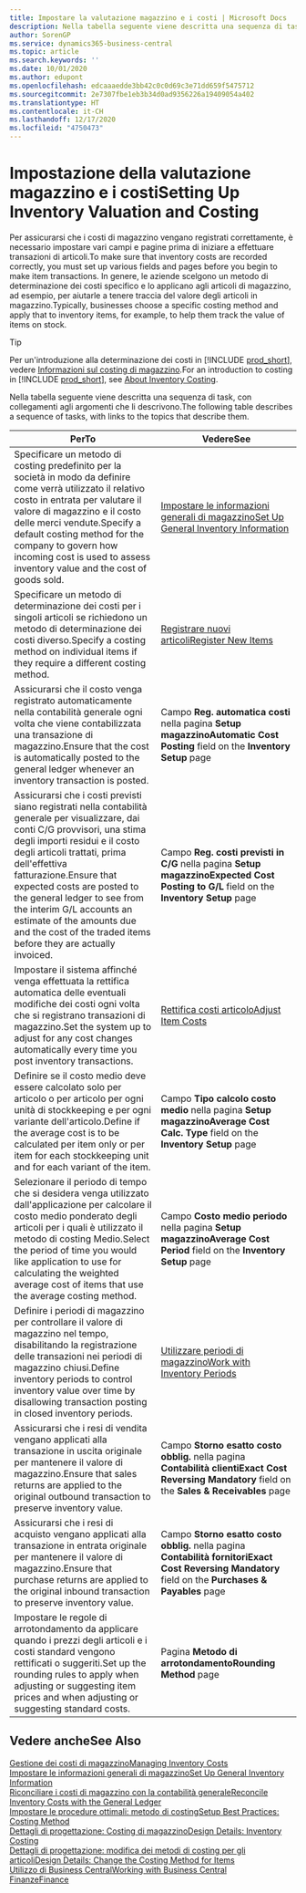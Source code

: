 ```yaml
---
title: Impostare la valutazione magazzino e i costi | Microsoft Docs
description: Nella tabella seguente viene descritta una sequenza di task, con collegamenti agli argomenti che li descrivono.
author: SorenGP
ms.service: dynamics365-business-central
ms.topic: article
ms.search.keywords: ''
ms.date: 10/01/2020
ms.author: edupont
ms.openlocfilehash: edcaaaedde3bb42c0c0d69c3e71dd659f5475712
ms.sourcegitcommit: 2e7307fbe1eb3b34d0ad9356226a19409054a402
ms.translationtype: HT
ms.contentlocale: it-CH
ms.lasthandoff: 12/17/2020
ms.locfileid: "4750473"
---
```

# <a name="setting-up-inventory-valuation-and-costing"></a><span data-ttu-id="1ac0a-103">Impostazione della valutazione magazzino e i costi</span><span class="sxs-lookup"><span data-stu-id="1ac0a-103">Setting Up Inventory Valuation and Costing</span></span>

<span data-ttu-id="1ac0a-104">Per assicurarsi che i costi di magazzino vengano registrati correttamente, è necessario impostare vari campi e pagine prima di iniziare a effettuare transazioni di articoli.</span><span class="sxs-lookup"><span data-stu-id="1ac0a-104">To make sure that inventory costs are recorded correctly, you must set up various fields and pages before you begin to make item transactions.</span></span> <span data-ttu-id="1ac0a-105">In genere, le aziende scelgono un metodo di determinazione dei costi specifico e lo applicano agli articoli di magazzino, ad esempio, per aiutarle a tenere traccia del valore degli articoli in magazzino.</span><span class="sxs-lookup"><span data-stu-id="1ac0a-105">Typically, businesses choose a specific costing method and apply that to inventory items, for example, to help them track the value of items on stock.</span></span>  

> [!TIP]
> <span data-ttu-id="1ac0a-106">Per un'introduzione alla determinazione dei costi in [!INCLUDE [prod_short](includes/prod_short.md)], vedere [Informazioni sul costing di magazzino](finance-learn-about-costing.md).</span><span class="sxs-lookup"><span data-stu-id="1ac0a-106">For an introduction to costing in [!INCLUDE [prod_short](includes/prod_short.md)], see [About Inventory Costing](finance-learn-about-costing.md).</span></span>

<span data-ttu-id="1ac0a-107">Nella tabella seguente viene descritta una sequenza di task, con collegamenti agli argomenti che li descrivono.</span><span class="sxs-lookup"><span data-stu-id="1ac0a-107">The following table describes a sequence of tasks, with links to the topics that describe them.</span></span>

|<span data-ttu-id="1ac0a-108">**Per**</span><span class="sxs-lookup"><span data-stu-id="1ac0a-108">**To**</span></span>|<span data-ttu-id="1ac0a-109">**Vedere**</span><span class="sxs-lookup"><span data-stu-id="1ac0a-109">**See**</span></span>|  
|------------|-------------|
|<span data-ttu-id="1ac0a-110">Specificare un metodo di costing predefinito per la società in modo da definire come verrà utilizzato il relativo costo in entrata per valutare il valore di magazzino e il costo delle merci vendute.</span><span class="sxs-lookup"><span data-stu-id="1ac0a-110">Specify a default costing method for the company to govern how incoming cost is used to assess inventory value and the cost of goods sold.</span></span>|[<span data-ttu-id="1ac0a-111">Impostare le informazioni generali di magazzino</span><span class="sxs-lookup"><span data-stu-id="1ac0a-111">Set Up General Inventory Information</span></span>](inventory-how-setup-general.md)|  
|<span data-ttu-id="1ac0a-112">Specificare un metodo di determinazione dei costi per i singoli articoli se richiedono un metodo di determinazione dei costi diverso.</span><span class="sxs-lookup"><span data-stu-id="1ac0a-112">Specify a costing method on individual items if they require a different costing method.</span></span>|[<span data-ttu-id="1ac0a-113">Registrare nuovi articoli</span><span class="sxs-lookup"><span data-stu-id="1ac0a-113">Register New Items</span></span>](inventory-how-register-new-items.md)|  
|<span data-ttu-id="1ac0a-114">Assicurarsi che il costo venga registrato automaticamente nella contabilità generale ogni volta che viene contabilizzata una transazione di magazzino.</span><span class="sxs-lookup"><span data-stu-id="1ac0a-114">Ensure that the cost is automatically posted to the general ledger whenever an inventory transaction is posted.</span></span>|<span data-ttu-id="1ac0a-115">Campo **Reg. automatica costi** nella pagina **Setup magazzino**</span><span class="sxs-lookup"><span data-stu-id="1ac0a-115">**Automatic Cost Posting** field on the **Inventory Setup** page</span></span>|  
|<span data-ttu-id="1ac0a-116">Assicurarsi che i costi previsti siano registrati nella contabilità generale per visualizzare, dai conti C/G provvisori, una stima degli importi residui e il costo degli articoli trattati, prima dell'effettiva fatturazione.</span><span class="sxs-lookup"><span data-stu-id="1ac0a-116">Ensure that expected costs are posted to the general ledger to see from the interim G/L accounts an estimate of the amounts due and the cost of the traded items before they are actually invoiced.</span></span>|<span data-ttu-id="1ac0a-117">Campo **Reg. costi previsti in C/G** nella pagina **Setup magazzino**</span><span class="sxs-lookup"><span data-stu-id="1ac0a-117">**Expected Cost Posting to G/L** field on the **Inventory Setup** page</span></span>|  
|<span data-ttu-id="1ac0a-118">Impostare il sistema affinché venga effettuata la rettifica automatica delle eventuali modifiche dei costi ogni volta che si registrano transazioni di magazzino.</span><span class="sxs-lookup"><span data-stu-id="1ac0a-118">Set the system up to adjust for any cost changes automatically every time you post inventory transactions.</span></span>|[<span data-ttu-id="1ac0a-119">Rettifica costi articolo</span><span class="sxs-lookup"><span data-stu-id="1ac0a-119">Adjust Item Costs</span></span>](inventory-how-adjust-item-costs.md)|  
|<span data-ttu-id="1ac0a-120">Definire se il costo medio deve essere calcolato solo per articolo o per articolo per ogni unità di stockkeeping e per ogni variante dell'articolo.</span><span class="sxs-lookup"><span data-stu-id="1ac0a-120">Define if the average cost is to be calculated per item only or per item for each stockkeeping unit and for each variant of the item.</span></span>|<span data-ttu-id="1ac0a-121">Campo **Tipo calcolo costo medio** nella pagina **Setup magazzino**</span><span class="sxs-lookup"><span data-stu-id="1ac0a-121">**Average Cost Calc. Type** field on the **Inventory Setup** page</span></span>|  
|<span data-ttu-id="1ac0a-122">Selezionare il periodo di tempo che si desidera venga utilizzato dall'applicazione per calcolare il costo medio ponderato degli articoli per i quali è utilizzato il metodo di costing Medio.</span><span class="sxs-lookup"><span data-stu-id="1ac0a-122">Select the period of time you would like application to use for calculating the weighted average cost of items that use the average costing method.</span></span>|<span data-ttu-id="1ac0a-123">Campo **Costo medio periodo** nella pagina **Setup magazzino**</span><span class="sxs-lookup"><span data-stu-id="1ac0a-123">**Average Cost Period** field on the **Inventory Setup** page</span></span>|  
|<span data-ttu-id="1ac0a-124">Definire i periodi di magazzino per controllare il valore di magazzino nel tempo, disabilitando la registrazione delle transazioni nei periodi di magazzino chiusi.</span><span class="sxs-lookup"><span data-stu-id="1ac0a-124">Define inventory periods to control inventory value over time by disallowing transaction posting in closed inventory periods.</span></span>|[<span data-ttu-id="1ac0a-125">Utilizzare periodi di magazzino</span><span class="sxs-lookup"><span data-stu-id="1ac0a-125">Work with Inventory Periods</span></span>](finance-how-to-work-with-inventory-periods.md)|  
|<span data-ttu-id="1ac0a-126">Assicurarsi che i resi di vendita vengano applicati alla transazione in uscita originale per mantenere il valore di magazzino.</span><span class="sxs-lookup"><span data-stu-id="1ac0a-126">Ensure that sales returns are applied to the original outbound transaction to preserve inventory value.</span></span>|<span data-ttu-id="1ac0a-127">Campo **Storno esatto costo obblig.** nella pagina **Contabilità clienti**</span><span class="sxs-lookup"><span data-stu-id="1ac0a-127">**Exact Cost Reversing Mandatory** field on the **Sales & Receivables** page</span></span>|  
|<span data-ttu-id="1ac0a-128">Assicurarsi che i resi di acquisto vengano applicati alla transazione in entrata originale per mantenere il valore di magazzino.</span><span class="sxs-lookup"><span data-stu-id="1ac0a-128">Ensure that purchase returns are applied to the original inbound transaction to preserve inventory value.</span></span>|<span data-ttu-id="1ac0a-129">Campo **Storno esatto costo obblig.** nella pagina **Contabilità fornitori**</span><span class="sxs-lookup"><span data-stu-id="1ac0a-129">**Exact Cost Reversing Mandatory** field on the **Purchases & Payables** page</span></span>|
|<span data-ttu-id="1ac0a-130">Impostare le regole di arrotondamento da applicare quando i prezzi degli articoli e i costi standard vengono rettificati o suggeriti.</span><span class="sxs-lookup"><span data-stu-id="1ac0a-130">Set up the rounding rules to apply when adjusting or suggesting item prices and when adjusting or suggesting standard costs.</span></span>|<span data-ttu-id="1ac0a-131">Pagina **Metodo di arrotondamento**</span><span class="sxs-lookup"><span data-stu-id="1ac0a-131">**Rounding Method** page</span></span>|  

## <a name="see-also"></a><span data-ttu-id="1ac0a-132">Vedere anche</span><span class="sxs-lookup"><span data-stu-id="1ac0a-132">See Also</span></span>

[<span data-ttu-id="1ac0a-133">Gestione dei costi di magazzino</span><span class="sxs-lookup"><span data-stu-id="1ac0a-133">Managing Inventory Costs</span></span>](finance-manage-inventory-costs.md)  
[<span data-ttu-id="1ac0a-134">Impostare le informazioni generali di magazzino</span><span class="sxs-lookup"><span data-stu-id="1ac0a-134">Set Up General Inventory Information</span></span>](inventory-how-setup-general.md)  
[<span data-ttu-id="1ac0a-135">Riconciliare i costi di magazzino con la contabilità generale</span><span class="sxs-lookup"><span data-stu-id="1ac0a-135">Reconcile Inventory Costs with the General Ledger</span></span>](finance-how-to-post-inventory-costs-to-the-general-ledger.md)  
[<span data-ttu-id="1ac0a-136">Impostare le procedure ottimali: metodo di costing</span><span class="sxs-lookup"><span data-stu-id="1ac0a-136">Setup Best Practices: Costing Method</span></span>](setup-best-practices-costing-method.md)  
[<span data-ttu-id="1ac0a-137">Dettagli di progettazione: Costing di magazzino</span><span class="sxs-lookup"><span data-stu-id="1ac0a-137">Design Details: Inventory Costing</span></span>](design-details-inventory-costing.md)  
[<span data-ttu-id="1ac0a-138">Dettagli di progettazione: modifica dei metodi di costing per gli articoli</span><span class="sxs-lookup"><span data-stu-id="1ac0a-138">Design Details: Change the Costing Method for Items</span></span>](design-details-changing-costing-methods.md)  
[<span data-ttu-id="1ac0a-139">Utilizzo di Business Central</span><span class="sxs-lookup"><span data-stu-id="1ac0a-139">Working with Business Central</span></span>](ui-work-product.md)  
[<span data-ttu-id="1ac0a-140">Finanze</span><span class="sxs-lookup"><span data-stu-id="1ac0a-140">Finance</span></span>](finance.md)  
